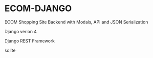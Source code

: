 # ECOM-DJANGO
ECOM Shopping Site Backend with Modals, API and JSON Serialization 

Django verion 4

Django REST Framework 

sqlite



